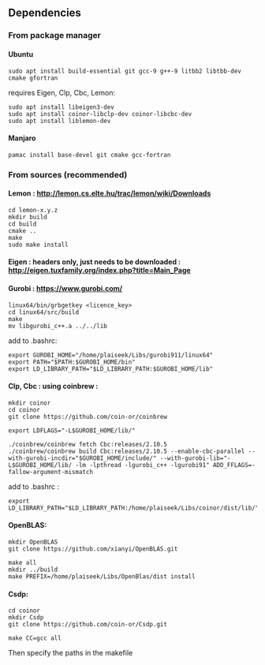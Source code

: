 ## Dependencies

### From package manager

#### Ubuntu

    sudo apt install build-essential git gcc-9 g++-9 litbb2 libtbb-dev cmake gfortran

requires Eigen, Clp, Cbc, Lemon:

    sudo apt install libeigen3-dev
    sudo apt install coinor-libclp-dev coinor-libcbc-dev
    sudo apt install liblemon-dev

#### Manjaro

    pamac install base-devel git cmake gcc-fortran
    
### From sources (recommended)


#### Lemon : http://lemon.cs.elte.hu/trac/lemon/wiki/Downloads

    cd lemon-x.y.z
    mkdir build
    cd build
    cmake ..
    make
    sudo make install

#### Eigen : headers only, just needs to be downloaded : http://eigen.tuxfamily.org/index.php?title=Main_Page

#### Gurobi : https://www.gurobi.com/

    linux64/bin/grbgetkey <licence_key>
    cd linux64/src/build
    make
    mv libgurobi_c++.a ../../lib

add to .bashrc:

    export GUROBI_HOME="/home/plaiseek/Libs/gurobi911/linux64"
    export PATH="$PATH:$GUROBI_HOME/bin"
    export LD_LIBRARY_PATH="$LD_LIBRARY_PATH:$GUROBI_HOME/lib"

#### Clp, Cbc : using coinbrew :

    mkdir coinor
    cd coinor
    git clone https://github.com/coin-or/coinbrew
<!-- export OPT_CFLAGS="-pipe -flto -march=native"
    export OPT_CXXFLAGS="-pipe -flto -march=native"
    export LDFLAGS="-L$GUROBI_HOME/lib/ -pipe -flto" -->
    export LDFLAGS="-L$GUROBI_HOME/lib/"
     
    ./coinbrew/coinbrew fetch Cbc:releases/2.10.5
    ./coinbrew/coinbrew build Cbc:releases/2.10.5 --enable-cbc-parallel --with-gurobi-incdir="$GUROBI_HOME/include/" --with-gurobi-lib="-L$GUROBI_HOME/lib/ -lm -lpthread -lgurobi_c++ -lgurobi91" ADD_FFLAGS=-fallow-argument-mismatch
<!-- 
-->

add to .bashrc :

    export LD_LIBRARY_PATH="$LD_LIBRARY_PATH:/home/plaiseek/Libs/coinor/dist/lib/"

      
#### OpenBLAS:

    mkdir OpenBLAS
    git clone https://github.com/xianyi/OpenBLAS.git
<!--- edit Makefile.rules: CC = gcc ; FC = gfortran ; COMMON_OPT = -O2 -march=native -->
    make all
    mkdir ../build
    make PREFIX=/home/plaiseek/Libs/OpenBlas/dist install

#### Csdp:
    cd coinor
    mkdir Csdp
    git clone https://github.com/coin-or/Csdp.git
<!---  edit Makefile.rules: CC = gcc ; FC = gfortran ; COMMON_OPT = -O2 -march=native -->
<!---  edit Makefile.rules: replace /usr/local by ../dist modify BLAS linking to -L../../../OpenBLAS/lib -lopenblas -->
    make CC=gcc all


Then specify the paths in the makefile
